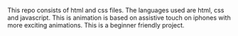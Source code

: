 This repo consists of html and css files. The languages used are html, css and javascript. This is animation is based on assistive touch on iphones with more exciting animations. This is a beginner friendly project.
